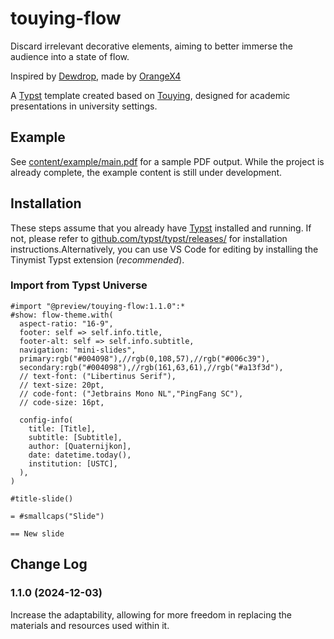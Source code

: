 # touying-flow

Discard irrelevant decorative elements, aiming to better immerse the audience into a state of flow.

Inspired by [Dewdrop](https://github.com/touying-typ/touying.git), made by [OrangeX4](https://github.com/OrangeX4)

A [Typst](https://github.com/typst/typst) template created based on [Touying](https://github.com/touying-typ/touying), designed for academic presentations in university settings.

## Example

See [content/example/main.pdf](content/example/main.pdf) for a sample PDF output. While the project is already complete, the example content is still under development.

## Installation

These steps assume that you already have [Typst](https://typst.app/) installed and running. If not, please refer to [github.com/typst/typst/releases/](https://github.com/typst/typst/releases/) for installation instructions.Alternatively, you can use VS Code for editing by installing the Tinymist Typst extension (*recommended*).

### Import from Typst Universe

```typst
#import "@preview/touying-flow:1.1.0":*
#show: flow-theme.with(
  aspect-ratio: "16-9",
  footer: self => self.info.title,
  footer-alt: self => self.info.subtitle,
  navigation: "mini-slides",
  primary:rgb("#004098"),//rgb(0,108,57),//rgb("#006c39"),
  secondary:rgb("#004098"),//rgb(161,63,61),//rgb("#a13f3d"),
  // text-font: ("Libertinus Serif"),
  // text-size: 20pt,
  // code-font: ("Jetbrains Mono NL","PingFang SC"),
  // code-size: 16pt,

  config-info(
    title: [Title],
    subtitle: [Subtitle],
    author: [Quaternijkon],
    date: datetime.today(),
    institution: [USTC],
  ),
)

#title-slide()

= #smallcaps("Slide")

== New slide
```

## Change Log

### 1.1.0 (2024-12-03)

Increase the adaptability, allowing for more freedom in replacing the materials and resources used within it.
